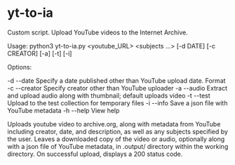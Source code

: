 # yt-to-ia
Custom script. Upload YouTube videos to the Internet Archive.

Usage: python3 yt-to-ia.py <youtube_URL> <subjects ...> [-d DATE] [-c CREATOR] [-a] [-t] [-i]

Options:

-d	--date		Specify a date published other than YouTube upload date. Format <yyyy-mm-dd>
-c	--creator	Specify creator other than YouTube uploader
-a	--audio		Extract and upload audio along with thumbnail; default uploads video
-t	--test		Upload to the test collection for temporary files
-i	--info		Save a json file with YouTube metadata
-h	--help		View help

Uploads youtube video to archive.org, along with metadata from YouTube including creator, date, and description, as well as any subjects specified by the user. Leaves a downloaded copy of the video or audio, optionally along with a json file of YouTube metadata, in .output/ directory within the working directory. On successful upload, displays a 200 status code.
